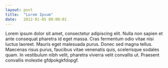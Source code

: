 ```yaml
---
layout: post
title:  "Lorem Ipsum"
date:   2012-01-05 00:00:01
---
```


Lorem ipsum dolor sit amet, consectetur adipiscing elit. Nulla non sapien et ante consequat pharetra id eget massa. Cras fermentum odio vitae nisi luctus laoreet. Mauris eget malesuada purus. Donec sed magna tellus. Maecenas risus purus, faucibus vitae venenatis quis, scelerisque sodales quam. In vestibulum nibh velit, pharetra viverra velit convallis ut. Praesent convallis molestie gfdpokgkfdopgf.
